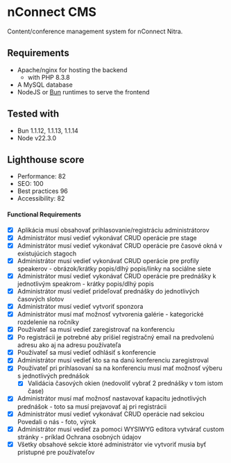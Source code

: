 # nConnect CMS
Content/conference management system for nConnect Nitra.

## Requirements
- Apache/nginx for hosting the backend
    - with PHP 8.3.8
- A MySQL database
- NodeJS or [Bun](https://github.com/oven-sh/bun) runtimes to serve the frontend

## Tested with
- Bun 1.1.12, 1.1.13, 1.1.14
- Node v22.3.0

## Lighthouse score
- Performance: 82
- SEO: 100
- Best practices 96
- Accessibility: 82

#### Functional Requirements

- [x] Aplikácia musí obsahovať prihlasovanie/registráciu administrátorov
- [x] Administrátor musí vedieť vykonávať CRUD operácie pre stage
- [x] Administrátor musí vedieť vykonávať CRUD operácie pre časové okná v existujúcich stagoch
- [x] Administrátor musí vedieť vykonávať CRUD operácie pre profily speakerov - obrázok/krátky popis/dlhý popis/linky na sociálne siete
- [x] Administrátor musí vedieť vykonávať CRUD operácie pre prednášky k jednotlivým speakrom - krátky popis/dlhý popis
- [x] Administrátor musí vedieť prideľovať prednášky do jednotlivých časových slotov
- [x] Administrátor musí vedieť vytvoriť sponzora
- [x] Administrátor musí mať možnosť vytvorenia galérie - kategorické rozdelenie na ročníky
- [x] Používateľ sa musí vedieť zaregistrovať na konferenciu 
- [x] Po registrácii je potrebné aby prišiel registračný email na predvolenú adresu ako aj na adresu používateľa
- [x] Používateľ sa musí vedieť odhlásiť s konferencie
- [x] Administrátor musí vedieť kto sa na danú konferenciu zaregistroval
- [x] Používateľ pri prihlasovaní sa na konferenciu musí mať možnosť výberu s jednotlivých prednášok
    - [x] Validácia časových okien (nedovoliť vybrať 2 prednášky v tom istom čase)
- [x] Administrátor musí mať možnosť nastavovať kapacitu jednotlivých prednášok - toto sa musí prejavovať aj pri registrácii
- [x] Administrátor musí vedieť vykonávať CRUD operácie nad sekciou Povedali o nás - foto, výrok
- [x] Administrátor musí vedieť za pomoci WYSIWYG editora vytvárať custom stránky - príklad Ochrana osobných údajov
- [x] Všetky obsahové sekcie ktoré administrátor vie vytvoriť musia byť prístupné pre používateľov